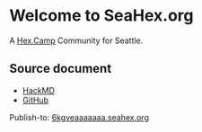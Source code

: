 # Welcome to SeaHex.org

A [Hex.Camp](https://hex.camp/) Community for Seattle.

## Source document

* [HackMD](https://hackmd.io/qGchh3quSAGgpWT83f-_bA)
* [GitHub](https://github.com/hexcamp/hackmd-notes/blob/main/seahex-welcome/index.md)

Publish-to: [6kgveaaaaaaa.seahex.org](https://6kgveaaaaaaa.seahex.org/)
